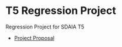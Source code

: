 # T5 Regression Project

Regression Project for SDAIA T5

* [Project Proposal](Project_Proposal.md)
